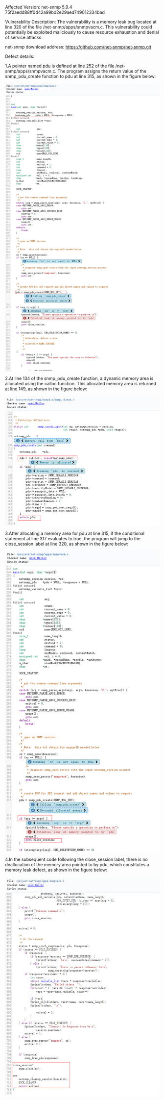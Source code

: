 Affected Version:
net-snmp 5.9.4 75f2aedd88ff0d42a99bd2e29aed749012334bad

Vulnerability Description:
The vulnerability is a memory leak bug located at line 320 of the file /net-snmp/apps/snmpvacm.c. This vulnerability could potentially be exploited maliciously to cause resource exhaustion and denial of service attacks.

net-snmp download address:
https://github.com/net-snmp/net-snmp.git

Defect details:

1.A pointer named pdu is defined at line 252 of the file /net-snmp/apps/snmpvacm.c. The program assigns the return value of the snmp_pdu_create function to pdu at line 315, as shown in the figure below:

![image](https://github.com/LuMingYinDetect/net-snmp_defects/blob/main/net-snmp_1.png)

2.At line 134 of the snmp_pdu_create function, a dynamic memory area is allocated using the calloc function. This allocated memory area is returned at line 149, as shown in the figure below:

![image](https://github.com/LuMingYinDetect/net-snmp_defects/blob/main/net-snmp_2.png)

3.After allocating a memory area for pdu at line 315, if the conditional statement at line 317 evaluates to true, the program will jump to the close_session label at line 320, as shown in the figure below:

![image](https://github.com/LuMingYinDetect/net-snmp_defects/blob/main/net-snmp_3.png)

4.In the subsequent code following the close_session label, there is no deallocation of the memory area pointed to by pdu, which constitutes a memory leak defect, as shown in the figure below:

![image](https://github.com/LuMingYinDetect/net-snmp_defects/blob/main/net-snmp_4.png)
